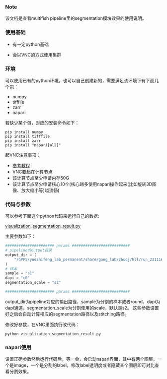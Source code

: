 ### Note

该文档是查看multifish pipeline里的segmentation模块效果的使用说明。

### 使用基础

* 有一定python基础

* 会以VNC的方式使用集群

### 环境

可以使用已有的python环境，也可以自己创建新的，需要满足该环境下有下面几个包：
* numpy
* tifffile
* zarr
* napari

若缺少某个包，对应的安装命令如下：
```commandline
pip install numpy
pip install tifffile
pip install zarr
pip install "napari[all]"
```

起VNC注意事项：
* [参考教程](https://github.com/CIBRalgosw/Cluster_User_Manual/blob/main/%E5%8F%AF%E8%A7%86%E5%8C%96%E5%B9%B3%E5%8F%B0/%E9%80%9A%E8%BF%87VNC%E4%BA%A4%E4%BA%92%E5%BC%8F%E4%BD%BF%E7%94%A8%E8%AE%A1%E7%AE%97%E8%8A%82%E7%82%B9.md)
* VNC要起在计算节点
* 该计算节点至少申请内存50G
* 该计算节点至少申请核心10个(核心越多使用napari操作起来(比如旋转3D图像、放大缩小等)越流畅)

### 代码与参数

可以参考下面这个python代码来运行自己的数据:

[visualization_segmentation_result.py](https://github.com/CIBRalgosw/Cluster_User_Manual/blob/main/multifish/visualization_segmentation_result.py)

主要参数如下：
```python
###################### params ##########################
# pipeline的output目录
output_dir = (
    "/GPFS/yuezhifeng_lab_permanent/share/gong_lab/zhuqj/hll/run_231116/outputs"
)
# 样本
sample = "s1"
dapi = "c0"
segmentation_scale = "s2"

###################### params ##########################
```
output_dir为pipeline对应的输出路径，sample为分割的样本或者round，dapi为dapi通道，segmentation_scale为分割使用的scale，默认是s2。
这些参数设置好之后会自动计算相应的segmentation路径以及stitching路径。

修改好参数，在VNC里面执行改代码：
```commandline
python visualization_segmentation_result.py
```

### napari使用

设置正确参数然后运行代码后，等一会，会启动napari界面，其中有两个图层，一个是image，一个是分割的label，修改label透明度或者隐藏某个图层即可对比查看分割效果。